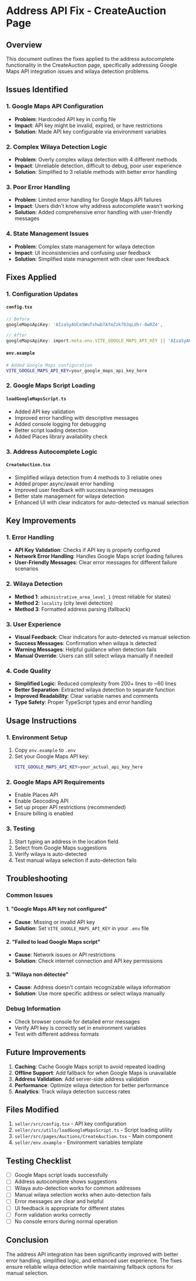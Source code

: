# Address API Fix - CreateAuction Page

## Overview
This document outlines the fixes applied to the address autocomplete functionality in the CreateAuction page, specifically addressing Google Maps API integration issues and wilaya detection problems.

## Issues Identified

### 1. Google Maps API Configuration
- **Problem**: Hardcoded API key in config file
- **Impact**: API key might be invalid, expired, or have restrictions
- **Solution**: Made API key configurable via environment variables

### 2. Complex Wilaya Detection Logic
- **Problem**: Overly complex wilaya detection with 4 different methods
- **Impact**: Unreliable detection, difficult to debug, poor user experience
- **Solution**: Simplified to 3 reliable methods with better error handling

### 3. Poor Error Handling
- **Problem**: Limited error handling for Google Maps API failures
- **Impact**: Users didn't know why address autocomplete wasn't working
- **Solution**: Added comprehensive error handling with user-friendly messages

### 4. State Management Issues
- **Problem**: Complex state management for wilaya detection
- **Impact**: UI inconsistencies and confusing user feedback
- **Solution**: Simplified state management with clear user feedback

## Fixes Applied

### 1. Configuration Updates

#### `config.tsx`
```typescript
// Before
googleMapsApiKey: 'AIzaSyAUCeSWuTshwbTAfmZzk7D3qLdhr-0wRZ4',

// After
googleMapsApiKey: import.meta.env.VITE_GOOGLE_MAPS_API_KEY || 'AIzaSyAUCeSWuTshwbTAfmZzk7D3qLdhr-0wRZ4',
```

#### `env.example`
```bash
# Added Google Maps configuration
VITE_GOOGLE_MAPS_API_KEY=your_google_maps_api_key_here
```

### 2. Google Maps Script Loading

#### `loadGoogleMapsScript.ts`
- Added API key validation
- Improved error handling with descriptive messages
- Added console logging for debugging
- Better script loading detection
- Added Places library availability check

### 3. Address Autocomplete Logic

#### `CreateAuction.tsx`
- Simplified wilaya detection from 4 methods to 3 reliable ones
- Added proper async/await error handling
- Improved user feedback with success/warning messages
- Better state management for wilaya detection
- Enhanced UI with clear indicators for auto-detected vs manual selection

## Key Improvements

### 1. Error Handling
- **API Key Validation**: Checks if API key is properly configured
- **Network Error Handling**: Handles Google Maps script loading failures
- **User-Friendly Messages**: Clear error messages for different failure scenarios

### 2. Wilaya Detection
- **Method 1**: `administrative_area_level_1` (most reliable for states)
- **Method 2**: `locality` (city level detection)
- **Method 3**: Formatted address parsing (fallback)

### 3. User Experience
- **Visual Feedback**: Clear indicators for auto-detected vs manual selection
- **Success Messages**: Confirmation when wilaya is detected
- **Warning Messages**: Helpful guidance when detection fails
- **Manual Override**: Users can still select wilaya manually if needed

### 4. Code Quality
- **Simplified Logic**: Reduced complexity from 200+ lines to ~60 lines
- **Better Separation**: Extracted wilaya detection to separate function
- **Improved Readability**: Clear variable names and comments
- **Type Safety**: Proper TypeScript types and error handling

## Usage Instructions

### 1. Environment Setup
1. Copy `env.example` to `.env`
2. Set your Google Maps API key:
   ```bash
   VITE_GOOGLE_MAPS_API_KEY=your_actual_api_key_here
   ```

### 2. Google Maps API Requirements
- Enable Places API
- Enable Geocoding API
- Set up proper API restrictions (recommended)
- Ensure billing is enabled

### 3. Testing
1. Start typing an address in the location field
2. Select from Google Maps suggestions
3. Verify wilaya is auto-detected
4. Test manual wilaya selection if auto-detection fails

## Troubleshooting

### Common Issues

#### 1. "Google Maps API key not configured"
- **Cause**: Missing or invalid API key
- **Solution**: Set `VITE_GOOGLE_MAPS_API_KEY` in your `.env` file

#### 2. "Failed to load Google Maps script"
- **Cause**: Network issues or API restrictions
- **Solution**: Check internet connection and API key permissions

#### 3. "Wilaya non détectée"
- **Cause**: Address doesn't contain recognizable wilaya information
- **Solution**: Use more specific address or select wilaya manually

### Debug Information
- Check browser console for detailed error messages
- Verify API key is correctly set in environment variables
- Test with different address formats

## Future Improvements

1. **Caching**: Cache Google Maps script to avoid repeated loading
2. **Offline Support**: Add fallback for when Google Maps is unavailable
3. **Address Validation**: Add server-side address validation
4. **Performance**: Optimize wilaya detection for better performance
5. **Analytics**: Track wilaya detection success rates

## Files Modified

1. `seller/src/config.tsx` - API key configuration
2. `seller/src/utils/loadGoogleMapsScript.ts` - Script loading utility
3. `seller/src/pages/Auctions/CreateAuction.tsx` - Main component
4. `seller/env.example` - Environment variables template

## Testing Checklist

- [ ] Google Maps script loads successfully
- [ ] Address autocomplete shows suggestions
- [ ] Wilaya auto-detection works for common addresses
- [ ] Manual wilaya selection works when auto-detection fails
- [ ] Error messages are clear and helpful
- [ ] UI feedback is appropriate for different states
- [ ] Form validation works correctly
- [ ] No console errors during normal operation

## Conclusion

The address API integration has been significantly improved with better error handling, simplified logic, and enhanced user experience. The fixes ensure reliable wilaya detection while maintaining fallback options for manual selection.
